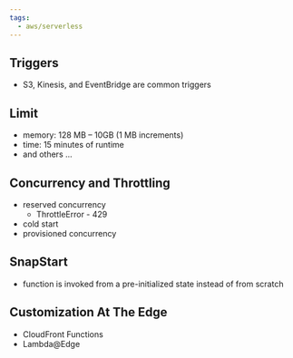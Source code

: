 ```yaml
---
tags:
  - aws/serverless
---
```

## Triggers
* S3, Kinesis, and EventBridge are common triggers
## Limit
* memory: 128 MB – 10GB (1 MB increments) 
* time: 15 minutes of runtime
* and others ...
## Concurrency and Throttling
* reserved concurrency
	*  ThrottleError - 429
* cold start
* provisioned concurrency
## SnapStart
* function is invoked from a pre-initialized state instead of from scratch
## Customization At The Edge
* CloudFront Functions
* Lambda@Edge